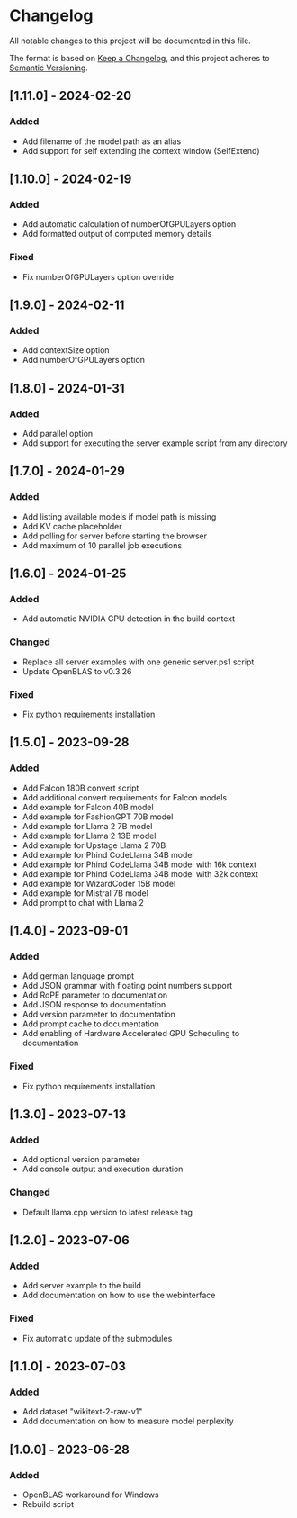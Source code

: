 # Changelog
All notable changes to this project will be documented in this file.

The format is based on [Keep a Changelog](https://keepachangelog.com/en/1.0.0/),
and this project adheres to [Semantic Versioning](https://semver.org/spec/v2.0.0.html).

## [1.11.0] - 2024-02-20

### Added
- Add filename of the model path as an alias
- Add support for self extending the context window (SelfExtend)

## [1.10.0] - 2024-02-19

### Added
- Add automatic calculation of numberOfGPULayers option
- Add formatted output of computed memory details

### Fixed
- Fix numberOfGPULayers option override

## [1.9.0] - 2024-02-11

### Added
- Add contextSize option
- Add numberOfGPULayers option

## [1.8.0] - 2024-01-31

### Added
- Add parallel option
- Add support for executing the server example script from any directory

## [1.7.0] - 2024-01-29

### Added
- Add listing available models if model path is missing
- Add KV cache placeholder
- Add polling for server before starting the browser
- Add maximum of 10 parallel job executions

## [1.6.0] - 2024-01-25

### Added
- Add automatic NVIDIA GPU detection in the build context

### Changed
- Replace all server examples with one generic server.ps1 script
- Update OpenBLAS to v0.3.26

### Fixed
- Fix python requirements installation

## [1.5.0] - 2023-09-28

### Added
- Add Falcon 180B convert script
- Add additional convert requirements for Falcon models
- Add example for Falcon 40B model
- Add example for FashionGPT 70B model
- Add example for Llama 2 7B model
- Add example for Llama 2 13B model
- Add example for Upstage Llama 2 70B
- Add example for Phind CodeLlama 34B model
- Add example for Phind CodeLlama 34B model with 16k context
- Add example for Phind CodeLlama 34B model with 32k context
- Add example for WizardCoder 15B model
- Add example for Mistral 7B model
- Add prompt to chat with Llama 2

## [1.4.0] - 2023-09-01

### Added
- Add german language prompt
- Add JSON grammar with floating point numbers support
- Add RoPE parameter to documentation
- Add JSON response to documentation
- Add version parameter to documentation
- Add prompt cache to documentation
- Add enabling of Hardware Accelerated GPU Scheduling to documentation

### Fixed
- Fix python requirements installation

## [1.3.0] - 2023-07-13

### Added
- Add optional version parameter
- Add console output and execution duration

### Changed
- Default llama.cpp version to latest release tag

## [1.2.0] - 2023-07-06

### Added
- Add server example to the build
- Add documentation on how to use the webinterface

### Fixed
- Fix automatic update of the submodules

## [1.1.0] - 2023-07-03

### Added
- Add dataset "wikitext-2-raw-v1"
- Add documentation on how to measure model perplexity

## [1.0.0] - 2023-06-28

### Added
- OpenBLAS workaround for Windows
- Rebuild script
